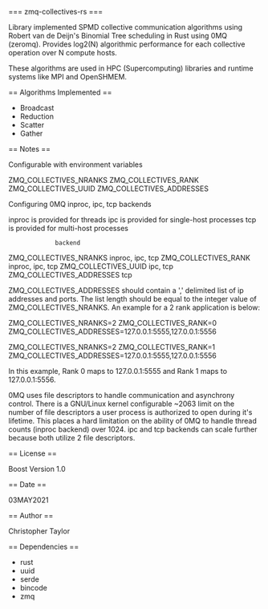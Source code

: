 === zmq-collectives-rs ===

Library implemented SPMD collective communication algorithms
using Robert van de Deijn's Binomial Tree scheduling in Rust
using 0MQ (zeromq). Provides log2(N) algorithmic performance
for each collective operation over N compute hosts.

These algorithms are used in HPC (Supercomputing) libraries
and runtime systems like MPI and OpenSHMEM.

== Algorithms Implemented ==

* Broadcast
* Reduction
* Scatter
* Gather

== Notes ==

Configurable with environment variables

ZMQ_COLLECTIVES_NRANKS
ZMQ_COLLECTIVES_RANK
ZMQ_COLLECTIVES_UUID
ZMQ_COLLECTIVES_ADDRESSES

Configuring 0MQ inproc, ipc, tcp backends

inproc is provided for threads
ipc is provided for single-host processes
tcp is provided for multi-host processes

			     backend
ZMQ_COLLECTIVES_NRANKS       inproc, ipc, tcp
ZMQ_COLLECTIVES_RANK         inproc, ipc, tcp
ZMQ_COLLECTIVES_UUID         ipc, tcp
ZMQ_COLLECTIVES_ADDRESSES    tcp

ZMQ_COLLECTIVES_ADDRESSES should contain a ',' delimited
list of ip addresses and ports. The list length should be
equal to the integer value of ZMQ_COLLECTIVES_NRANKS. An
example for a 2 rank application is below:

ZMQ_COLLECTIVES_NRANKS=2 ZMQ_COLLECTIVES_RANK=0
ZMQ_COLLECTIVES_ADDRESSES=127.0.0.1:5555,127.0.0.1:5556

ZMQ_COLLECTIVES_NRANKS=2 ZMQ_COLLECTIVES_RANK=1
ZMQ_COLLECTIVES_ADDRESSES=127.0.0.1:5555,127.0.0.1:5556

In this example, Rank 0 maps to 127.0.0.1:5555 and Rank 1
maps to 127.0.0.1:5556.

0MQ uses file descriptors to handle communication and
asynchrony control. There is a GNU/Linux kernel
configurable ~2063 limit on the number of file
descriptors a user process is authorized to open during
it's lifetime. This places a hard limitation on the
ability of 0MQ to handle thread counts (inproc backend)
over 1024. ipc and tcp backends can scale further
because both utilize 2 file descriptors.

== License ==

Boost Version 1.0

== Date ==

03MAY2021

== Author ==

Christopher Taylor

== Dependencies ==

* rust
* uuid
* serde
* bincode
* zmq
